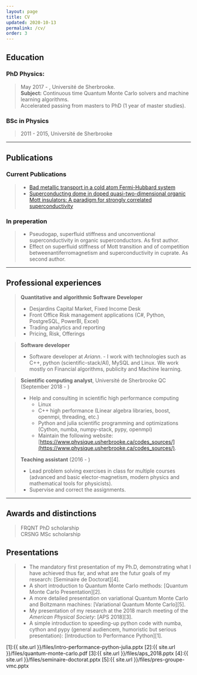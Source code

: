 ```yaml
---
layout: page
title: CV
updated: 2020-10-13
permalink: /cv/
order: 3
---
```



## Education

### PhD Physics:

> May 2017  -   , Université de Sherbrooke.  
> **Subject:** Continuous time Quantum Monte Carlo solvers and machine learning algorithms.  
> Accelerated passing from masters to PhD (1 year of master studies).

### BSc in Physics

> 2011 - 2015, Université de Sherbrooke


***

## Publications


### Current Publications

> - [Bad metallic transport in a cold atom Fermi-Hubbard system](http://science.sciencemag.org/content/early/2018/12/05/science.aat4134)  
> - [Superconducting dome in doped quasi-two-dimensional organic Mott insulators: A paradigm for strongly correlated superconductivity](https://journals.aps.org/prb/abstract/10.1103/PhysRevB.92.195112)  

### In preperation 
> - Pseudogap, superfluid stiffness and unconventional superconductivity in organic superconductors. As first author.
> - Effect on superfluid stiffness of Mott transition and of competition betweenantiferromagnetism and superconductivity in cuprate. As second author.


***

## Professional experiences

>**Quantitative and algorithmic Software Developer**
> - Desjardins Capital Market, Fixed Income Desk
> - Front Office Risk management applications (C#, Python, PostgreSQL, PowerBI, Excel)
> - Trading analytics and reporting
> - Pricing, Risk, Offerings


>**Software developer**
> - Software developer at *Ariann*. 
>       - I work with technologies such as C++, python (scientific-stack/AI), MySQL and  Linux. We work mostly             on Financial algorithms, publicity and Machine learning.


> **Scientific computing analyst**, Université de Sherbrooke QC (September 2018 - )  
>    - Help and consulting in scientific high performance computing  
>        - Linux  
>        - C++ high performance (Linear algebra libraries, boost, openmpi, threading, etc.)  
>        - Python and julia scientific programming and optimizations (Cython, numba, numpy-stack, pypy, openmpi)  
>        - Maintain the following website: [https://www.physique.usherbrooke.ca/codes_sources/](https://www.physique.usherbrooke.ca/codes_sources/).
>
> **Teaching assistant** (2016 - )  
>    - Lead problem solving exercises in class for multiple courses (advanced and basic elector-magnetism, modern physics and mathematical tools for physicists).  
>    - Supervise and correct the assignments.  

***

## Awards and distinctions

> FRQNT PhD scholarship  
> CRSNG MSc scholarship

## Presentations

> - The mandatory first presentation of my Ph.D, demonstrating what I have achieved thus far, and what are the futur goals of my research: [Seminaire de Doctorat][4].
> - A short introduction to Quantum Monte Carlo methods: [Quantum Monte Carlo Presentation][2].
> - A more detailed presentation on variational Quantum Monte Carlo and Boltzmann machines: [Variational Quantum Monte Carlo][5].
> - My presentation of my research at the 2018 march meeting of the *American Physical Society*: [APS 2018][3].
> - A simple introduction to speeding-up python code with numba, cython and pypy (general audiencem, humoristic but serious presentation): 
[Introduction to Performance Python][1].



[1]:{{ site.url }}/files/intro-performance-python-julia.pptx
[2]:{{ site.url }}/files/quantum-monte-carlo.pdf
[3]:{{ site.url }}/files/aps_2018.pptx
[4]:{{ site.url }}/files/seminaire-doctorat.pptx
[5]:{{ site.url }}/files/pres-groupe-vmc.pptx




